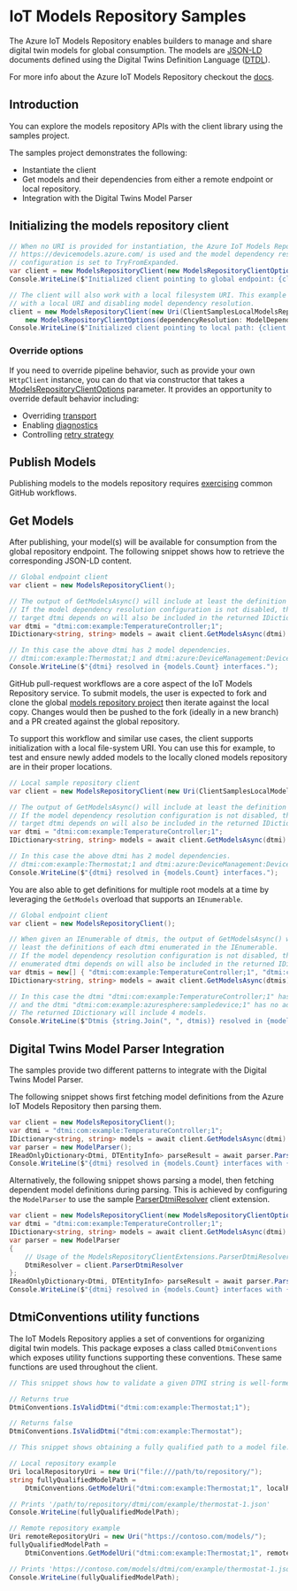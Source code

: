 # IoT Models Repository Samples

The Azure IoT Models Repository enables builders to manage and share digital twin models for global consumption. The models are [JSON-LD][json_ld_reference] documents defined using the Digital Twins Definition Language ([DTDL][dtdlv2_reference]).

For more info about the Azure IoT Models Repository checkout the [docs][modelsrepository_msdocs].

## Introduction

You can explore the models repository APIs with the client library using the samples project.

The samples project demonstrates the following:

- Instantiate the client
- Get models and their dependencies from either a remote endpoint or local repository.
- Integration with the Digital Twins Model Parser

## Initializing the models repository client

```C# Snippet:ModelsRepositorySamplesCreateServiceClientWithGlobalEndpoint
// When no URI is provided for instantiation, the Azure IoT Models Repository global endpoint
// https://devicemodels.azure.com/ is used and the model dependency resolution
// configuration is set to TryFromExpanded.
var client = new ModelsRepositoryClient(new ModelsRepositoryClientOptions());
Console.WriteLine($"Initialized client pointing to global endpoint: {client.RepositoryUri}");
```

```C# Snippet:ModelsRepositorySamplesCreateServiceClientWithLocalRepository
// The client will also work with a local filesystem URI. This example shows initalization
// with a local URI and disabling model dependency resolution.
client = new ModelsRepositoryClient(new Uri(ClientSamplesLocalModelsRepository),
    new ModelsRepositoryClientOptions(dependencyResolution: ModelDependencyResolution.Disabled));
Console.WriteLine($"Initialized client pointing to local path: {client.RepositoryUri}");
```

### Override options

If you need to override pipeline behavior, such as provide your own `HttpClient` instance, you can do that via constructor that takes a [ModelsRepositoryClientOptions][modelsrepository_clientoptions] parameter.
It provides an opportunity to override default behavior including:

- Overriding [transport][azure_core_transport]
- Enabling [diagnostics][azure_core_diagnostics]
- Controlling [retry strategy](https://github.com/Azure/azure-sdk-for-net/blob/master/sdk/core/Azure.Core/samples/Configuration.md)

## Publish Models

Publishing models to the models repository requires [exercising][modelsrepository_publish_msdocs] common GitHub workflows.

## Get Models

After publishing, your model(s) will be available for consumption from the global repository endpoint. The following snippet shows how to retrieve the corresponding JSON-LD content.

```C# Snippet:ModelsRepositorySamplesGetModelsFromGlobalRepoAsync
// Global endpoint client
var client = new ModelsRepositoryClient();

// The output of GetModelsAsync() will include at least the definition for the target dtmi.
// If the model dependency resolution configuration is not disabled, then models in which the
// target dtmi depends on will also be included in the returned IDictionary<string, string>.
var dtmi = "dtmi:com:example:TemperatureController;1";
IDictionary<string, string> models = await client.GetModelsAsync(dtmi).ConfigureAwait(false);

// In this case the above dtmi has 2 model dependencies.
// dtmi:com:example:Thermostat;1 and dtmi:azure:DeviceManagement:DeviceInformation;1
Console.WriteLine($"{dtmi} resolved in {models.Count} interfaces.");
```

GitHub pull-request workflows are a core aspect of the IoT Models Repository service. To submit models, the user is expected to fork and clone the global [models repository project][modelsrepository_github_repo] then iterate against the local copy. Changes would then be pushed to the fork (ideally in a new branch) and a PR created against the global repository.

To support this workflow and similar use cases, the client supports initialization with a local file-system URI. You can use this for example, to test and ensure newly added models to the locally cloned models repository are in their proper locations.

```C# Snippet:ModelsRepositorySamplesGetModelsFromLocalRepoAsync
// Local sample repository client
var client = new ModelsRepositoryClient(new Uri(ClientSamplesLocalModelsRepository));

// The output of GetModelsAsync() will include at least the definition for the target dtmi.
// If the model dependency resolution configuration is not disabled, then models in which the
// target dtmi depends on will also be included in the returned IDictionary<string, string>.
var dtmi = "dtmi:com:example:TemperatureController;1";
IDictionary<string, string> models = await client.GetModelsAsync(dtmi).ConfigureAwait(false);

// In this case the above dtmi has 2 model dependencies.
// dtmi:com:example:Thermostat;1 and dtmi:azure:DeviceManagement:DeviceInformation;1
Console.WriteLine($"{dtmi} resolved in {models.Count} interfaces.");
```

You are also able to get definitions for multiple root models at a time by leveraging
the `GetModels` overload that supports an `IEnumerable`.

```C# Snippet:ModelsRepositorySamplesGetMultipleModelsFromGlobalRepoAsync
// Global endpoint client
var client = new ModelsRepositoryClient();

// When given an IEnumerable of dtmis, the output of GetModelsAsync() will include at 
// least the definitions of each dtmi enumerated in the IEnumerable.
// If the model dependency resolution configuration is not disabled, then models in which each
// enumerated dtmi depends on will also be included in the returned IDictionary<string, string>.
var dtmis = new[] { "dtmi:com:example:TemperatureController;1", "dtmi:com:example:azuresphere:sampledevice;1" };
IDictionary<string, string> models = await client.GetModelsAsync(dtmis).ConfigureAwait(false);

// In this case the dtmi "dtmi:com:example:TemperatureController;1" has 2 model dependencies
// and the dtmi "dtmi:com:example:azuresphere:sampledevice;1" has no additional dependencies.
// The returned IDictionary will include 4 models.
Console.WriteLine($"Dtmis {string.Join(", ", dtmis)} resolved in {models.Count} interfaces.");
```

## Digital Twins Model Parser Integration

The samples provide two different patterns to integrate with the Digital Twins Model Parser.

The following snippet shows first fetching model definitions from the Azure IoT Models Repository then parsing them.

```C# Snippet:ModelsRepositorySamplesParserIntegrationGetModelsAndParseAsync
var client = new ModelsRepositoryClient();
var dtmi = "dtmi:com:example:TemperatureController;1";
IDictionary<string, string> models = await client.GetModelsAsync(dtmi).ConfigureAwait(false);
var parser = new ModelParser();
IReadOnlyDictionary<Dtmi, DTEntityInfo> parseResult = await parser.ParseAsync(models.Values.ToArray());
Console.WriteLine($"{dtmi} resolved in {models.Count} interfaces with {parseResult.Count} entities.");
```

Alternatively, the following snippet shows parsing a model, then fetching dependent model definitions during parsing.
This is achieved by configuring the `ModelParser` to use the sample [ParserDtmiResolver][modelsrepository_sample_extension] client extension.

```C# Snippet:ModelsRepositorySamplesParserIntegrationParseAndGetModelsAsync
var client = new ModelsRepositoryClient(new ModelsRepositoryClientOptions(dependencyResolution: ModelDependencyResolution.Disabled));
var dtmi = "dtmi:com:example:TemperatureController;1";
IDictionary<string, string> models = await client.GetModelsAsync(dtmi).ConfigureAwait(false);
var parser = new ModelParser
{
    // Usage of the ModelsRepositoryClientExtensions.ParserDtmiResolver extension.
    DtmiResolver = client.ParserDtmiResolver
};
IReadOnlyDictionary<Dtmi, DTEntityInfo> parseResult = await parser.ParseAsync(models.Values.Take(1).ToArray());
Console.WriteLine($"{dtmi} resolved in {models.Count} interfaces with {parseResult.Count} entities.");
```

## DtmiConventions utility functions

The IoT Models Repository applies a set of conventions for organizing digital twin models. This package exposes a class
called `DtmiConventions` which exposes utility functions supporting these conventions. These same functions are used throughout the client.

```C# Snippet:ModelsRepositorySamplesDtmiConventionsIsValidDtmi
// This snippet shows how to validate a given DTMI string is well-formed.

// Returns true
DtmiConventions.IsValidDtmi("dtmi:com:example:Thermostat;1");

// Returns false
DtmiConventions.IsValidDtmi("dtmi:com:example:Thermostat");
```

```C# Snippet:ModelsRepositorySamplesDtmiConventionsGetModelUri
// This snippet shows obtaining a fully qualified path to a model file.

// Local repository example
Uri localRepositoryUri = new Uri("file:///path/to/repository/");
string fullyQualifiedModelPath =
    DtmiConventions.GetModelUri("dtmi:com:example:Thermostat;1", localRepositoryUri).AbsolutePath;

// Prints '/path/to/repository/dtmi/com/example/thermostat-1.json'
Console.WriteLine(fullyQualifiedModelPath);

// Remote repository example
Uri remoteRepositoryUri = new Uri("https://contoso.com/models/");
fullyQualifiedModelPath =
    DtmiConventions.GetModelUri("dtmi:com:example:Thermostat;1", remoteRepositoryUri).AbsoluteUri;

// Prints 'https://contoso.com/models/dtmi/com/example/thermostat-1.json'
Console.WriteLine(fullyQualifiedModelPath);
```

<!-- LINKS -->
[modelsrepository_github_repo]: https://github.com/Azure/iot-plugandplay-models
[modelsrepository_sample_extension]: https://github.com/Azure/azure-sdk-for-net/blob/master/sdk/modelsrepository/Azure.IoT.ModelsRepository/samples/ModelsRepositoryClientSamples/ModelsRepositoryClientExtensions.cs
[modelsrepository_clientoptions]: https://github.com/Azure/azure-sdk-for-net/blob/master/sdk/modelsrepository/Azure.IoT.ModelsRepository/src/ModelsRepositoryClientOptions.cs
[modelsrepository_msdocs]: https://docs.microsoft.com/azure/iot-pnp/concepts-model-repository
[modelsrepository_publish_msdocs]: https://docs.microsoft.com/azure/iot-pnp/concepts-model-repository#publish-a-model
[modelsrepository_iot_endpoint]: https://devicemodels.azure.com/
[json_ld_reference]: https://json-ld.org
[dtdlv2_reference]: https://github.com/Azure/opendigitaltwins-dtdl/blob/master/DTDL/v2/dtdlv2.md
[azure_core_transport]: https://github.com/Azure/azure-sdk-for-net/blob/master/sdk/core/Azure.Core/samples/Pipeline.md
[azure_core_diagnostics]: https://github.com/Azure/azure-sdk-for-net/blob/master/sdk/core/Azure.Core/samples/Diagnostics.md
[azure_core_configuration]: https://github.com/Azure/azure-sdk-for-net/blob/master/sdk/core/Azure.Core/samples/Configuration.md
